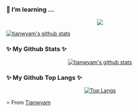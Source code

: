 ### 🌱 I’m learning ...

<p align="center"> 
  <img src="https://profile-counter.glitch.me/tianwyam/count.svg" />
    
[![tianwyam's github stats](https://profile-counter.glitch.me/tianwyam/count.svg)](https://github.com/tianwyam)

</p>

### ✨ My Github Stats ✨
<div align = "center">
  
[![tianwyam's github stats](https://github-readme-stats.vercel.app/api?username=tianwyam&hide=contribs,prs,issues&theme=radical)](https://github.com/tianwyam)

</div>


### ✨ My Github Top Langs ✨
<div align = "center">

[![Top Langs](https://github-readme-stats.vercel.app/api/top-langs/?username=tianwyam&layout=compact)](https://github.com/tianwyam)

</div>


⭐️ From [Tianwyam](https://github.com/tianwyam) 
